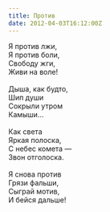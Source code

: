 ```yaml
---
title: Против
date: 2012-04-03T16:12:00Z
---
```


Я против лжи,<br />
Я против боли,<br />
Свободу жги,<br />
Живи на воле!<br />
<br />
Дыша, как будто,<br />
Шип души<br />
Сокрыли утром<br />
Камыши…<br />
<br />
Как света<br />
Яркая полоска,<br />
С небес комета —<br />
Звон отголоска.<br />
<br />
Я снова против<br />
Грязи фальши,<br />
Сыграй мотив,<br />
И бейся дальше!